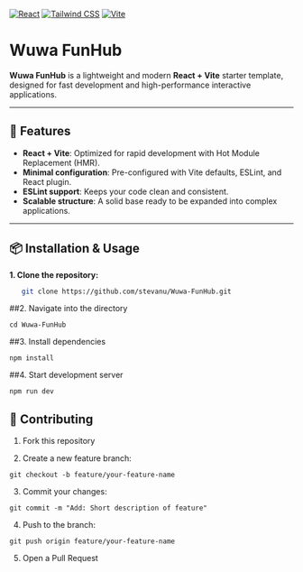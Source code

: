 
[![React](https://img.shields.io/badge/React-18.2.0-blue?logo=react&logoColor=white)](https://react.dev/)
[![Tailwind CSS](https://img.shields.io/badge/Tailwind%20CSS-3.4.0-38B2AC?logo=tailwindcss&logoColor=white)](https://tailwindcss.com/)
[![Vite](https://img.shields.io/badge/Vite-5.0-646CFF?logo=vite&logoColor=FFD62E)](https://vitejs.dev/)


# Wuwa FunHub

**Wuwa FunHub** is a lightweight and modern **React + Vite** starter template, designed for fast development and high-performance interactive applications.

---

## 🚀 Features

- **React + Vite**: Optimized for rapid development with Hot Module Replacement (HMR).
- **Minimal configuration**: Pre-configured with Vite defaults, ESLint, and React plugin.
- **ESLint support**: Keeps your code clean and consistent.
- **Scalable structure**: A solid base ready to be expanded into complex applications.

---

## 📦 Installation & Usage

**1. Clone the repository:**
```bash
   git clone https://github.com/stevanu/Wuwa-FunHub.git
```

##2. Navigate into the directory

```
cd Wuwa-FunHub
```

##3. Install dependencies

```
npm install
```

##4. Start development server

```
npm run dev
```

## 🤝 Contributing
1. Fork this repository

2. Create a new feature branch:
```
git checkout -b feature/your-feature-name
```
3. Commit your changes:
```
git commit -m "Add: Short description of feature"
```
4. Push to the branch:
```
git push origin feature/your-feature-name
```
5. Open a Pull Request


